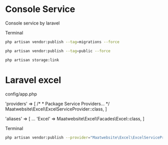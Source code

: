 # Console Service
Console service by laravel

Terminal

```sh
php artisan vendor:publish --tag=migrations --force
```

```sh
php artisan vendor:publish --tag=public --force
```

```sh
php artisan storage:link
```

# Laravel excel

config/app.php

'providers' => [
    /*
     * Package Service Providers...
     */
    Maatwebsite\Excel\ExcelServiceProvider::class,
]

'aliases' => [
    ...
    'Excel' => Maatwebsite\Excel\Facades\Excel::class,
]

Terminal

```sh
php artisan vendor:publish --provider="Maatwebsite\Excel\ExcelServiceProvider" --tag=config
```